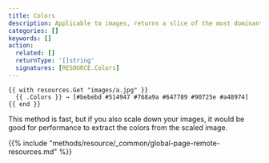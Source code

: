 ```yaml
---
title: Colors
description: Applicable to images, returns a slice of the most dominant colors using a simple histogram method.
categories: []
keywords: []
action:
  related: []
  returnType: '[]string'
  signatures: [RESOURCE.Colors]
---
```


```go-html-template
{{ with resources.Get "images/a.jpg" }}
  {{ .Colors }} → [#bebebd #514947 #768a9a #647789 #90725e #a48974]
{{ end }}
```

This method is fast, but if you also scale down your images, it would be good for performance to extract the colors from the scaled image.

{{% include "methods/resource/_common/global-page-remote-resources.md" %}}
